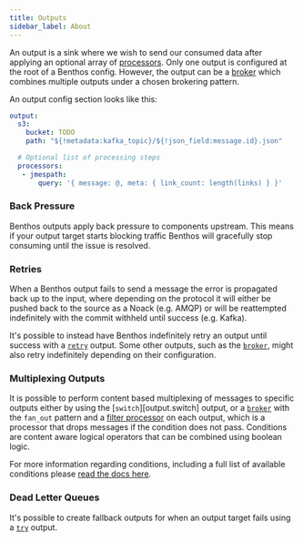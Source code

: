 ```yaml
---
title: Outputs
sidebar_label: About
---
```


An output is a sink where we wish to send our consumed data after applying an optional array of [processors][processors]. Only one output is configured at the root of a Benthos config. However, the output can be a [broker][output.broker] which combines multiple outputs under a chosen brokering pattern.

An output config section looks like this:

```yaml
output:
  s3:
    bucket: TODO
    path: "${!metadata:kafka_topic}/${!json_field:message.id}.json"

  # Optional list of processing steps
  processors:
   - jmespath:
       query: '{ message: @, meta: { link_count: length(links) } }'
```

### Back Pressure

Benthos outputs apply back pressure to components upstream. This means if your output target starts blocking traffic Benthos will gracefully stop consuming until the issue is resolved.

### Retries

When a Benthos output fails to send a message the error is propagated back up to the input, where depending on the protocol it will either be pushed back to the source as a Noack (e.g. AMQP) or will be reattempted indefinitely with the commit withheld until success (e.g. Kafka).

It's possible to instead have Benthos indefinitely retry an output until success with a [`retry`][output.retry] output. Some other outputs, such as the [`broker`][output.broker], might also retry indefinitely depending on their configuration.

### Multiplexing Outputs

It is possible to perform content based multiplexing of messages to specific outputs either by using the [`switch`][output.switch] output, or a [`broker`][output.broker] with the `fan_out` pattern and a [filter processor][processor.filter_parts] on each output, which is a processor that drops messages if the condition does not pass. Conditions are content aware logical operators that can be combined using boolean logic.

For more information regarding conditions, including a full list of available conditions please [read the docs here][conditions].

### Dead Letter Queues

It's possible to create fallback outputs for when an output target fails using a [`try`][output.try] output.

[processors]: /docs/components/processors/about
[processor.filter_parts]: /docs/components/processors/filter_parts
[conditions]: /docs/components/conditions/about
[output.broker]: /docs/components/outputs/broker
[output.retry]: /docs/components/outputs/retry
[output.try]: /docs/components/outputs/try